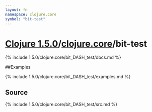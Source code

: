 ```yaml
---
layout: fn
namespace: clojure.core
symbol: "bit-test"
---
```


# [Clojure 1.5.0](../../)/[clojure.core](../)/bit-test

{% include 1.5.0/clojure.core/bit_DASH_test/docs.md %}

##Examples

{% include 1.5.0/clojure.core/bit_DASH_test/examples.md %}
## Source
{% include 1.5.0/clojure.core/bit_DASH_test/src.md %}

